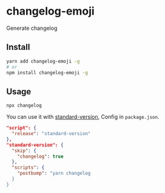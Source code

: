# changelog-emoji

Generate changelog

## Install

```bash
yarn add changelog-emoji -g
# or
npm install changelog-emoji -g
```

## Usage

```
npx changelog
```

You can use it with [standard-version](https://github.com/conventional-changelog/standard-version),
Config in `package.json`.
```json
"script": {
  "release": "standard-version"
},
"standard-version": {
  "skip": {
    "changelog": true
  },
  "scripts": {
    "postbump": "yarn changelog
  }
}
```
